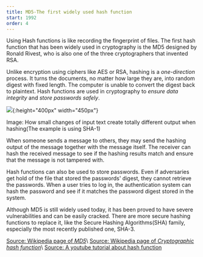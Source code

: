 ```yaml
---
title: MD5-The first widely used hash function
start: 1992
order: 4
---
```


Using Hash functions is like recording the fingerprint of files. The first hash function that has been widely used in cryptography is the MD5 designed by Ronald Rivest, who is also one of the three cryptographers that invented RSA. 

Unlike encryption using ciphers like AES or RSA, hashing is a _one-direction_ process. It turns the documents, no matter how large they are, into random digest with fixed length. The computer is unable to convert the digest back to plaintext. Hash functions are used in cryptography to _ensure data integrity_ and _store passwords safely_. 

![](https://upload.wikimedia.org/wikipedia/commons/thumb/2/2b/Cryptographic_Hash_Function.svg/563px-Cryptographic_Hash_Function.svg.png){:height="400px" width="450px"}

Image: How small changes of input text create totally different output when hashing(The example is using SHA-1)

When someone sends a message to others, they may send the hashing output of the message together with the message itself. The receiver can hash the received message to see if the hashing results match and ensure that the message is not tampered with. 

Hash functions can also be used to store passwords. Even if adversaries get hold of the file that stored the passwords'  digest, they cannot retrieve the passwords. When a user tries to log in, the authentication system can hash the password and see if it matches the password digest stored in the system.

Although MD5 is still widely used today, it has been proved to have severe vulnerabilities and can be easily cracked.  There are more secure hashing functions to replace it, like the Secure Hashing Algorithms(SHA) family, especially the most recently published one, SHA-3.

[Source: Wikipedia page of _MD5_](https://en.wikipedia.org/wiki/MD5)\\
[Source: Wikipedia page of _Cryptographic hash function_](https://en.wikipedia.org/wiki/Cryptographic_hash_function)\\
[Source: A youtube tutorial about hash function](https://www.youtube.com/watch?v=GI790E1JMgw)
